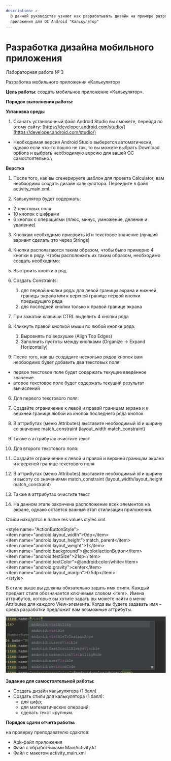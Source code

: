 ```yaml
---
description: >-
  В данной руководстве узнают как разрабатывать дизайн на примере разработки
  приложения для ОС Android "Калькулятор"
---
```


# Разработка дизайна мобильного приложения

Лабораторная работа № 3

Разработка мобильного приложения «Калькулятор»

**Цель работы**: создать мобильное приложение «Калькулятор».

**Порядок выполнения работы:**

**Установка среды**

1. Скачать установочный файл Android Studio вы сможете, перейдя по этому сайту: [https://developer.android.com/studio/](https://developer.android.com/studio/)

* Необходимая версия Android Studio выберется автоматически, однако если что-то пошло не так, то вы можете выбрать Download options и выбрать необходимую версию для вашей ОС самостоятельно.\

**Верстка**

1. После того, как вы сгенерируете шаблон для проекта Calculator, вам необходимо создать дизайн калькулятора. Перейдите в файл activity\_main.xml.

2. Калькулятор будет содержать:

* 2 текстовых поля
* 10 кнопок с цифрами
* 6 кнопок с операциями \(плюс, минус, умножение, деление и удаление\)

3. Кнопкам необходимо присвоить id и текстовое значение \(лучший вариант сделать это через Strings\)

4. Кнопки располагаются таким образом, чтобы было примерно 4 кнопки в ряду. Чтобы расположить их таким образом, необходимо создать необходимо:

1. Выстроить кнопки в ряд
2. Создать Constraints:
   1. для первой кнопки ряда: для левой границы экрана и нижней границы экрана или к верхней границе первой кнопки предыдущего ряда
   2. для последней кнопки только к правой границе экрана
3. При зажатии клавиши CTRL выделить 4 кнопки ряда
4. Кликнуть правой кнопкой мыши по любой кнопке ряда:
   1. Выровнять по верхушке \(Align Top Edges\)
   2. Заполнить пустоты между кнопками \(Organize -&gt; Expand Horizontally\)

5. После того, как вы создадите несколько рядов кнопок вам необходимо будет добавить два текстовых поля:

* первое текстовое поле будет содержать текущее введённое значение
* второе текстовое поле будет содержать текущий результат вычислений

6. Для первого текстового поля:

1. Создайте ограничение к левой и правой границам экрана и к верхней границе любой из кнопок последнего ряда кнопок
2. В аттрибутах \(меню Attributes\) выставите необходимый id и ширину со значение match\_constraint \(layout\_width match\_constraint\)
3. Также в аттрибутах очистите текст

7. Для второго текстового поля:

1. Создайте ограничение к левой и правой и верхней границам экрана и к верхней границе текстового поля
2. В аттрибутах \(меню Attributes\) выставите необходимый id и ширину и высоту со значениями match\_constraint \(layout\_width/layout\_height  match\_constraint\)
3. Также в аттрибутах очистите текст

8. На данном этапе закончена расположение всех элементов на экране, однако остается важный этап стилизации приложения.

Стили находятся в папке res values styles.xml.

&lt;style name="ActionButtonStyle"&gt;  
 &lt;item name="android:layout\_width"&gt;0dp&lt;/item&gt;  
 &lt;item name="android:layout\_height"&gt;match\_parent&lt;/item&gt;  
 &lt;item name="android:layout\_weight"&gt;1&lt;/item&gt;  
 &lt;item name="android:background"&gt;@color/actionButton&lt;/item&gt;  
 &lt;item name="android:textSize"&gt;21sp&lt;/item&gt;  
 &lt;item name="android:textColor"&gt;@android:color/white&lt;/item&gt;  
 &lt;item name="android:gravity"&gt;center&lt;/item&gt;  
 &lt;item name="android:layout\_margin"&gt;0.5dp&lt;/item&gt;  
&lt;/style&gt;

В стиле выше вы должны обязательно задать имя стиля. Каждый предмет стиля обозначается ключевым словом &lt;item&gt;. Имена аттрибутов, которые вы хотите задать вы можете найти в меню Attributes для каждого View-элемента. Когда вы будете задавать имя – среда разработки предложит вам возможные аттрибуты.

![](../.gitbook/assets/0.png)

**Задание для самостоятельной работы:**

* Создать дизайн калькулятора \(1 балл\)
* Создать стили для калькулятора \(1 балл\):
  * для цифр;
  * для математических операций;
  * сделать текст крупным.

**Порядок сдачи отчета работы:**

на проверку преподавателю сдаются:

* Apk-файл приложения
* Файл с обработчиками MainActivity.kt
* Файл с макетом activity\_main.xml

